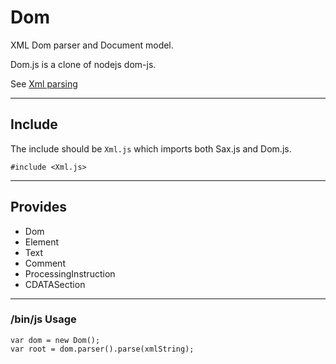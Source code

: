 # Dom

XML Dom parser and Document model.

Dom.js is a clone of nodejs dom-js.

See [Xml parsing](../Xml.html)

----------------------------

## Include

The include should be `Xml.js` which imports both Sax.js and Dom.js.

`#include <Xml.js>`

-----------------------

## Provides

* Dom
* Element
* Text
* Comment
* ProcessingInstruction
* CDATASection

-----------------------

### /bin/js Usage

    var dom = new Dom();
    var root = dom.parser().parse(xmlString);
    
    

